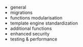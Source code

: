 - general
- migrations
- functions modularisation
- template engine standardization
- additional functions
- enhanced security
- testing & performance